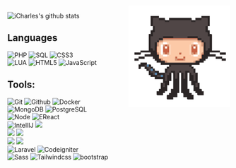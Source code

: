 <img align='right' src="https://raw.githubusercontent.com/iCharlesZ/FigureBed/master/img/octocat.gif" width="230">



![iCharles's github stats](https://github-readme-stats.vercel.app/api?username=alikdb&hide=contribs,prs&count_private=true&show_icons=true)

## Languages

![PHP](https://img.shields.io/badge/-PHP-000000?style=flat&logo=PHP)
![SQL](https://img.shields.io/badge/-SQL-000000?style=flat&logo=mysql)
![CSS3](https://img.shields.io/badge/-CSS-000000?style=flat&logo=css3) <br>
![LUA](https://img.shields.io/badge/-LUA-000000?style=flat&logo=LUA)
![HTML5](https://img.shields.io/badge/-HTML5-000000?style=flat&logo=html5)
![JavaScript](https://img.shields.io/badge/-JavaScript-000000?style=flat&logo=javascript) 

## Tools:

![Git](https://img.shields.io/badge/-Git-000000?style=flat&logo=git) ![Github](https://img.shields.io/badge/-Github-000000?style=flat&logo=github) ![Docker](https://img.shields.io/badge/-Docker-000000?style=flat&logo=docker) <br />
![MongoDB](https://img.shields.io/badge/-MongoDB-000000?style=flat&logo=mongodb) ![PostgreSQL](https://img.shields.io/badge/-PostgreSQL-000000?style=flat&logo=postgresql) <br />
![Node](https://img.shields.io/badge/-Node-000000?style=flat&logo=node.js) ![EReact](https://img.shields.io/badge/-React-000000?style=flat&logo=react) <br />
![IntellIJ](https://img.shields.io/badge/-IntellIJ%20IDEA-000000?style=flat&logo=intellij%20idea) ![](https://img.shields.io/badge/-Webstorm-000000?style=flat&logo=webstorm)<br />
![](https://img.shields.io/badge/-VSCode-000000?style=flat&logo=VisualStudioCode) ![](https://img.shields.io/badge/-PHPStorm-000000?style=flat&logo=PHPStorm)<br />
![](https://img.shields.io/badge/-Insomnia-000000?style=flat&logo=Insomnia) ![](https://img.shields.io/badge/-Postman-000000?style=flat&logo=Postman) 
<br>
![Laravel](https://img.shields.io/badge/-Laravel-000000?style=flat&logo=laravel)
![Codeigniter](https://img.shields.io/badge/-Codeigniter-000000?style=flat&logo=codeigniter)
<br>
![Sass](https://img.shields.io/badge/-Sass-000000?style=flat&logo=sass)
![Tailwindcss](https://img.shields.io/badge/-Tailwindcss-000000?style=flat&logo=tailwindcss)
![bootstrap](https://img.shields.io/badge/-v-000000?style=flat&logo=bootstrap)

